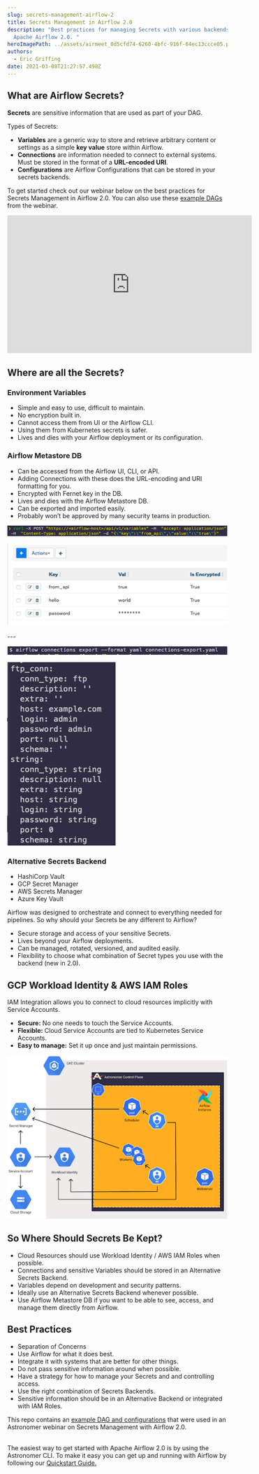 ```yaml
---
slug: secrets-management-airflow-2
title: Secrets Management in Airflow 2.0
description: "Best practices for managing Secrets with various backends in
  Apache Airflow 2.0. "
heroImagePath: ../assets/airmeet_0d5cfd74-6260-4bfc-916f-64ec13ccce05.png
authors:
  - Eric Griffing
date: 2021-03-08T21:27:57.498Z
---
```

## What are Airflow Secrets?

**Secrets** are sensitive information that are used as part of your DAG.

Types of Secrets: 

* **Variables** are a generic way to store and retrieve arbitrary content or settings as a simple **key value** store within Airflow.
* **Connections** are information needed to connect to external systems. Must be stored in the format of a **URL-encoded URI**.
* **Configurations** are Airflow Configurations that can be stored in your secrets backends.



To get started check out our webinar below on the best practices for Secrets Management in Airflow 2.0. You can also use these [example DAGs](https://github.com/astronomer/webinar-secrets-management/tree/master) from the webinar. 

<!-- markdownlint-disable MD033 -->
<iframe width="560" height="315" src="https://www.youtube.com/embed/Mf2uTVe3GPA" frameborder="0" allow="accelerometer; autoplay; clipboard-write; encrypted-media; gyroscope; picture-in-picture" allowfullscreen></iframe>



## Where are all the Secrets?

### Environment Variables

* Simple and easy to use, difficult to maintain. 
* No encryption built in.
* Cannot access them from UI or the Airflow CLI.
* Using them from Kubernetes secrets is safer.
* Lives and dies with your Airflow deployment or its configuration.

### Airflow Metastore DB

* Can be accessed from the Airflow UI, CLI, or API.
* Adding Connections with these does the URL-encoding and URI formatting for you.
* Encrypted with Fernet key in the DB.
* Lives and dies with the Airflow Metastore DB.
* Can be exported and imported easily.
* Probably won’t be approved by many security teams in production.

![Curl 1](../assets/img1.png)

![Connections](../assets/img2.png)

\---

![Airflow CLI Command](../assets/img3.png)

![FTP Conn](../assets/img4.png)

### Alternative Secrets Backend

* HashiCorp Vault
* GCP Secret Manager
* AWS Secrets Manager
* Azure Key Vault

Airflow was designed to orchestrate and connect to everything needed for pipelines. So why should your Secrets be any different to Airflow?

* Secure storage and access of your sensitive Secrets.
* Lives beyond your Airflow deployments.
* Can be managed, rotated, versioned, and audited easily.
* Flexibility to choose what combination of Secret types you use with the backend (new in 2.0).

## GCP Workload Identity & AWS IAM Roles

IAM Integration allows you to connect to cloud resources implicitly with Service Accounts. 

* **Secure:** No one needs to touch the Service Accounts.
* **Flexible:** Cloud Service Accounts are tied to Kubernetes Service Accounts.
* **Easy to manage:** Set it up once and just maintain permissions.

![Secrets Architecture](../assets/img5secrets.png)

## So Where Should Secrets Be Kept?

* Cloud Resources should use Workload Identity / AWS IAM Roles when possible.
* Connections and sensitive Variables should be stored in an Alternative Secrets Backend.
* Variables depend on development and security patterns.
* Ideally use an Alternative Secrets Backend whenever possible.
* Use Airflow Metastore DB if you want to be able to see, access, and manage them directly from Airflow.

## Best Practices

* Separation of Concerns
* Use Airflow for what it does best.
* Integrate it with systems that are better for other things.
* Do not pass sensitive information around when possible.
* Have a strategy for how to manage your Secrets and and controlling access.
* Use the right combination of Secrets Backends.
* Sensitive information should be in an Alternative Backend or integrated with IAM Roles.

This repo contains an [example DAG and configurations](https://github.com/astronomer/webinar-secrets-management/tree/master) that were used in an Astronomer webinar on Secrets Management with Airflow 2.0.

\
The easiest way to get started with Apache Airflow 2.0 is by using the Astronomer CLI. To make it easy you can get up and running with Airflow by following our [Quickstart Guide.](https://www.astronomer.io/docs/cloud/stable/develop/cli-quickstart)
